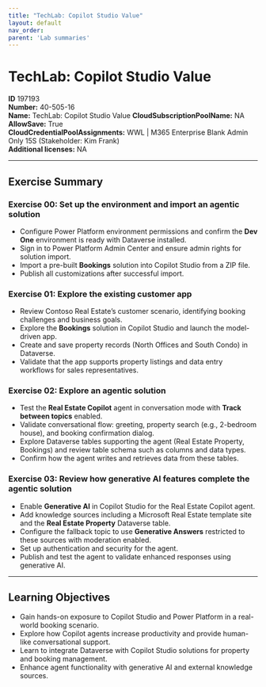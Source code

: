 ```yaml
---
title: "TechLab: Copilot Studio Value"
layout: default
nav_order:
parent: 'Lab summaries'
---
```


# TechLab: Copilot Studio Value

**ID** 197193  
**Number:** 40-505-16  
**Name:** TechLab: Copilot Studio Value
**CloudSubscriptionPoolName:** NA  
**AllowSave:** True  
**CloudCredentialPoolAssignments:** WWL | M365 Enterprise Blank Admin Only 15S (Stakeholder: Kim Frank)  
**Additional licenses:** NA  

---

## Exercise Summary

### Exercise 00: Set up the environment and import an agentic solution
- Configure Power Platform environment permissions and confirm the **Dev One** environment is ready with Dataverse installed.  
- Sign in to Power Platform Admin Center and ensure admin rights for solution import.  
- Import a pre-built **Bookings** solution into Copilot Studio from a ZIP file.  
- Publish all customizations after successful import.  

### Exercise 01: Explore the existing customer app
- Review Contoso Real Estate’s customer scenario, identifying booking challenges and business goals.  
- Explore the **Bookings** solution in Copilot Studio and launch the model-driven app.  
- Create and save property records (North Offices and South Condo) in Dataverse.  
- Validate that the app supports property listings and data entry workflows for sales representatives.  

### Exercise 02: Explore an agentic solution
- Test the **Real Estate Copilot** agent in conversation mode with **Track between topics** enabled.  
- Validate conversational flow: greeting, property search (e.g., 2-bedroom house), and booking confirmation dialog.  
- Explore Dataverse tables supporting the agent (Real Estate Property, Bookings) and review table schema such as columns and data types.  
- Confirm how the agent writes and retrieves data from these tables.  

### Exercise 03: Review how generative AI features complete the agentic solution
- Enable **Generative AI** in Copilot Studio for the Real Estate Copilot agent.  
- Add knowledge sources including a Microsoft Real Estate template site and the **Real Estate Property** Dataverse table.  
- Configure the fallback topic to use **Generative Answers** restricted to these sources with moderation enabled.  
- Set up authentication and security for the agent.  
- Publish and test the agent to validate enhanced responses using generative AI.  

---

## Learning Objectives
- Gain hands-on exposure to Copilot Studio and Power Platform in a real-world booking scenario.  
- Explore how Copilot agents increase productivity and provide human-like conversational support.  
- Learn to integrate Dataverse with Copilot Studio solutions for property and booking management.  
- Enhance agent functionality with generative AI and external knowledge sources.  
